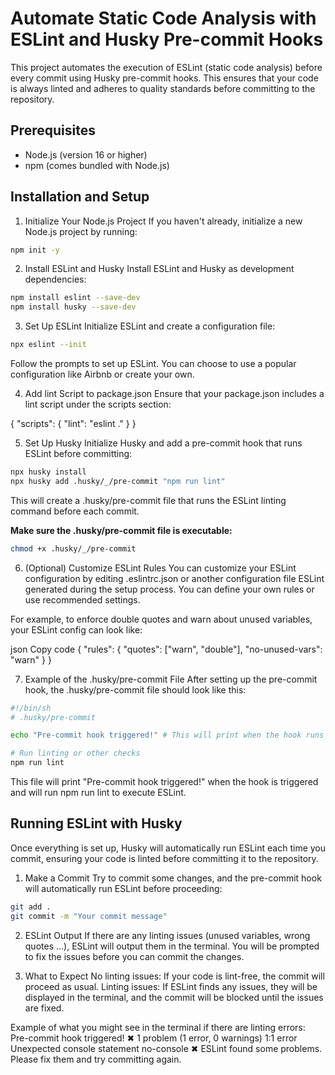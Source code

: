# Automate Static Code Analysis with ESLint and Husky Pre-commit Hooks
This project automates the execution of ESLint (static code analysis) before every commit using Husky pre-commit hooks. This ensures that your code is always linted and adheres to quality standards before committing to the repository.

## Prerequisites
- Node.js (version 16 or higher)
- npm (comes bundled with Node.js)
## Installation and Setup
1. Initialize Your Node.js Project
If you haven't already, initialize a new Node.js project by running:

  ```bash
  npm init -y
  ```
2. Install ESLint and Husky
Install ESLint and Husky as development dependencies:

  ```bash
  npm install eslint --save-dev
  npm install husky --save-dev
  ```
3. Set Up ESLint
Initialize ESLint and create a configuration file:

  ```bash
  npx eslint --init
  ```
Follow the prompts to set up ESLint. You can choose to use a popular configuration like Airbnb or create your own.

4. Add lint Script to package.json
Ensure that your package.json includes a lint script under the scripts section:

{
  "scripts": {
    "lint": "eslint ."
  }
}

5. Set Up Husky
Initialize Husky and add a pre-commit hook that runs ESLint before committing:

  ```bash
  npx husky install
  npx husky add .husky/_/pre-commit "npm run lint"
  ```
This will create a .husky/pre-commit file that runs the ESLint linting command before each commit.

**Make sure the .husky/pre-commit file is executable:**
  ```bash
  chmod +x .husky/_/pre-commit
  ```
6. (Optional) Customize ESLint Rules
You can customize your ESLint configuration by editing .eslintrc.json or another configuration file ESLint generated during the setup process. You can define your own rules or use recommended settings.

For example, to enforce double quotes and warn about unused variables, your ESLint config can look like:

json
Copy code
{
  "rules": {
    "quotes": ["warn", "double"],
    "no-unused-vars": "warn"
  }
}

7. Example of the .husky/pre-commit File
After setting up the pre-commit hook, the .husky/pre-commit file should look like this:

  ```bash
  #!/bin/sh
  # .husky/pre-commit

  echo "Pre-commit hook triggered!" # This will print when the hook runs

  # Run linting or other checks
  npm run lint
  ```
This file will print "Pre-commit hook triggered!" when the hook is triggered and will run npm run lint to execute ESLint.

## Running ESLint with Husky
Once everything is set up, Husky will automatically run ESLint each time you commit, ensuring your code is linted before committing it to the repository.

1. Make a Commit
Try to commit some changes, and the pre-commit hook will automatically run ESLint before proceeding:

  ```bash
  git add .
  git commit -m "Your commit message"
  ```
2. ESLint Output
If there are any linting issues (unused variables, wrong quotes ...), ESLint will output them in the terminal. You will be prompted to fix the issues before you can commit the changes.

3. What to Expect
No linting issues: If your code is lint-free, the commit will proceed as usual.
Linting issues: If ESLint finds any issues, they will be displayed in the terminal, and the commit will be blocked until the issues are fixed.

Example of what you might see in the terminal if there are linting errors:
Pre-commit hook triggered!
✖ 1 problem (1 error, 0 warnings)
  1:1  error  Unexpected console statement  no-console
✖ ESLint found some problems. Please fix them and try committing again.